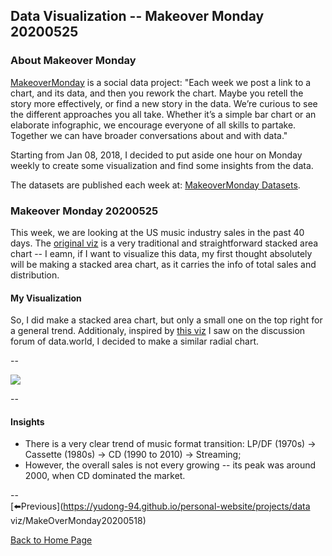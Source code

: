 <head>
  <!-- Global site tag (gtag.js) - Google Analytics -->
<script async src="https://www.googletagmanager.com/gtag/js?id=UA-112502179-1"></script>
<script>
  window.dataLayer = window.dataLayer || [];
  function gtag(){dataLayer.push(arguments);}
  gtag('js', new Date());

  gtag('config', 'UA-112502179-1');
</script>
</head>


## Data Visualization -- Makeover Monday 20200525

### About Makeover Monday

[MakeoverMonday](http://www.makeovermonday.co.uk/) is a social data project:
"Each week we post a link to a chart, and its data, and then you rework the chart.
Maybe you retell the story more effectively, or find a new story in the data.
We’re curious to see the different approaches you all take. Whether it’s a simple bar chart or an elaborate infographic, we encourage everyone of all skills to partake.
Together we can have broader conversations about and with data."

Starting from Jan 08, 2018, I decided to put aside one hour on Monday weekly to create some visualization and find some insights from the data.

The datasets are published each week at: [MakeoverMonday Datasets](http://www.makeovermonday.co.uk/data/).

### Makeover Monday 20200525

This week, we are looking at the US music industry sales in the past 40 days. The [original viz](https://www.visualcapitalist.com/music-industry-sales/) is a very traditional and straightforward stacked area chart -- I eamn, if I want to visualize this data, my first thought absolutely will be making a stacked area chart, as it carries the info of total sales and distribution.  

#### My Visualization

So, I did make a stacked area chart, but only a small one on the top right for a general trend. Additionaly, inspired by [this viz](https://public.tableau.com/profile/amarsingh#!/vizhome/40YearsofMusicIndustrySales_15903231760450/40YearsofMusicIndustrySales) I saw on the discussion forum of data.world, I decided to make a similar radial chart.  

--  

<div class='tableauPlaceholder' id='viz1590448448187' style='position: relative'>
<noscript><a href='#'>
  <img alt=' ' src='https:&#47;&#47;public.tableau.com&#47;static&#47;images&#47;Ma&#47;MakeOverMonday202052540YearsofMusicIndustrySales&#47;40YearsofMusicIndustrySales&#47;1_rss.png' style='border: none' />
</a></noscript>
<object class='tableauViz'  style='display:none;'>
  <param name='host_url' value='https%3A%2F%2Fpublic.tableau.com%2F' /> 
  <param name='embed_code_version' value='3' />
  <param name='site_root' value='' />
  <param name='name' value='MakeOverMonday202052540YearsofMusicIndustrySales&#47;40YearsofMusicIndustrySales' />
  <param name='tabs' value='no' />
  <param name='toolbar' value='yes' />
  <param name='static_image' value='https:&#47;&#47;public.tableau.com&#47;static&#47;images&#47;Ma&#47;MakeOverMonday202052540YearsofMusicIndustrySales&#47;40YearsofMusicIndustrySales&#47;1.png' /> 
  <param name='animate_transition' value='yes' />
  <param name='display_static_image' value='yes' />
  <param name='display_spinner' value='yes' />
  <param name='display_overlay' value='yes' />
  <param name='display_count' value='yes' />
  <param name='filter' value='publish=yes' />
</object></div>             
<script type='text/javascript'>       
  var divElement = document.getElementById('viz1590448448187');         
  var vizElement = divElement.getElementsByTagName('object')[0];  
  if ( divElement.offsetWidth > 800 ) { vizElement.style.width='700px';vizElement.style.height='777px';} else if ( divElement.offsetWidth > 500 ) { vizElement.style.width='700px';vizElement.style.height='777px';} else { vizElement.style.width='100%';vizElement.style.height='727px';}       
  var scriptElement = document.createElement('script');            
  scriptElement.src = 'https://public.tableau.com/javascripts/api/viz_v1.js';       
  vizElement.parentNode.insertBefore(scriptElement, vizElement);           
  </script>
  
  
--  

#### Insights
* There is a very clear trend of music format transition: LP/DF (1970s) -> Cassette (1980s) -> CD (1990 to 2010) -> Streaming;  
* However, the overall sales is not every growing -- its peak was around 2000, when CD dominated the market.  

--  
[⬅️Previous](https://yudong-94.github.io/personal-website/projects/data viz/MakeOverMonday20200518)  
  
[Back to Home Page](https://yudong-94.github.io/personal-website/)
